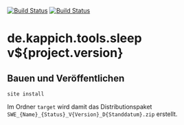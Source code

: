 [![Build Status](https://travis-ci.org/datenverteiler/de.kappich.tools.sleep.svg?branch=master)](https://travis-ci.org/datenverteiler/de.kappich.tools.sleep)
[![Build Status](https://api.bintray.com/packages/datenverteiler/maven/de.kappich.tools.sleep/images/download.svg)](https://bintray.com/datenverteiler/maven/de.kappich.tools.sleep)

de.kappich.tools.sleep v${project.version}
=============================


Bauen und Veröffentlichen
-------------------------

    site install

Im Ordner `target` wird damit das Distributionspaket
`SWE_{Name}_{Status}_V{Version}_D{Standdatum}.zip` erstellt.
